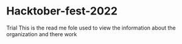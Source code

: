 # Hacktober-fest-2022
Trial
This is the read me fole used to view the information about the organization and there work
